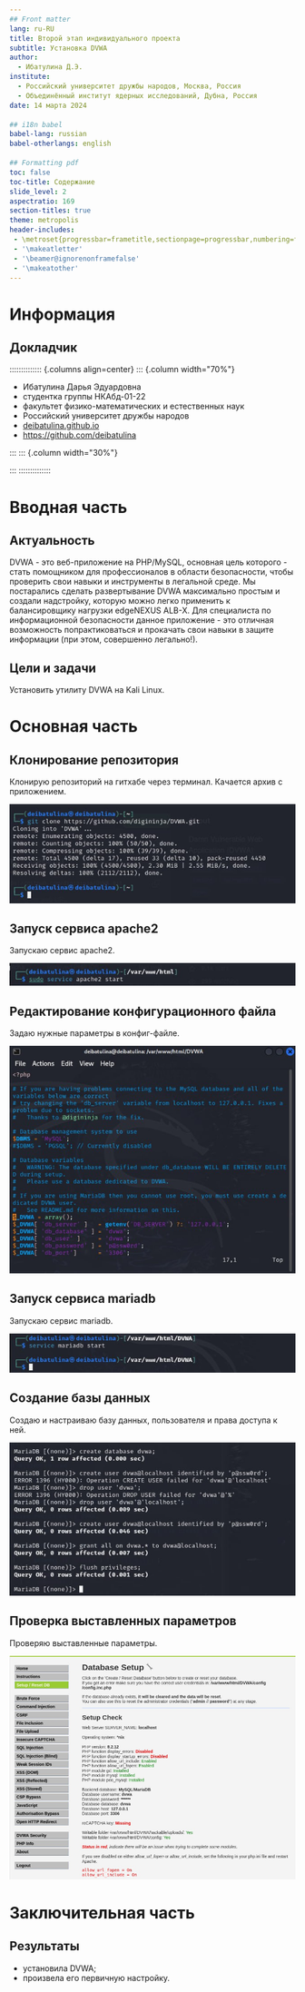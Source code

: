```yaml
---
## Front matter
lang: ru-RU
title: Второй этап индивидуального проекта
subtitle: Установка DVWA
author:
  - Ибатулина Д.Э.
institute:
  - Российский университет дружбы народов, Москва, Россия
  - Объединённый институт ядерных исследований, Дубна, Россия
date: 14 марта 2024

## i18n babel
babel-lang: russian
babel-otherlangs: english

## Formatting pdf
toc: false
toc-title: Содержание
slide_level: 2
aspectratio: 169
section-titles: true
theme: metropolis
header-includes:
 - \metroset{progressbar=frametitle,sectionpage=progressbar,numbering=fraction}
 - '\makeatletter'
 - '\beamer@ignorenonframefalse'
 - '\makeatother'
---
```


# Информация

## Докладчик

:::::::::::::: {.columns align=center}
::: {.column width="70%"}

  * Ибатулина Дарья Эдуардовна
  * студентка группы НКАбд-01-22
  * факультет физико-математических и естественных наук
  * Российский университет дружбы народов
  * [deibatulina.github.io](mailto:1132226434@pfur.ru)
  * <https://github.com/deibatulina>

:::
::: {.column width="30%"}

:::
::::::::::::::

# Вводная часть

## Актуальность

DVWA - это веб-приложение на PHP/MySQL, основная цель которого - стать помощником для профессионалов в области безопасности, чтобы проверить свои навыки и инструменты в легальной среде. Мы постарались сделать развертывание DVWA максимально простым и создали надстройку, которую можно легко применить к балансировщику нагрузки edgeNEXUS ALB-X. Для специалиста по информационной безопасности данное приложение - это отличная возможность попрактиковаться и прокачать свои навыки в защите информации (при этом, совершенно легально!).

## Цели и задачи

Установить утилиту DVWA на Kali Linux.

# Основная часть

## Клонирование репозитория

Клонирую репозиторий на гитхабе через терминал. Качается архив с приложением.

![](image/1.jpg)

## Запуск сервиса apache2

Запускаю сервис apache2.

![](image/4.jpg)

## Редактирование конфигурационного файла

Задаю нужные параметры в конфиг-файле.

![](image/8.jpg)

## Запуск сервиса mariadb

Запускаю сервис mariadb.

![](image/10.jpg)

## Создание базы данных

Создаю и настраиваю базу данных, пользователя и права доступа к ней.

![](image/12.jpg)

## Проверка выставленных параметров

Проверяю выставленные параметры.

![](image/19.jpg)

# Заключительная часть

## Результаты

* установила DVWA;
* произвела его первичную настройку.

